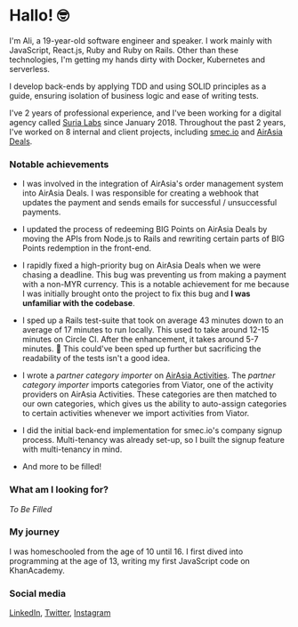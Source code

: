 # Hallo! 🤓

I'm Ali, a 19-year-old software engineer and speaker. I work mainly with JavaScript, React.js, Ruby and Ruby on Rails. Other than these technologies, I'm getting my hands dirty with Docker, Kubernetes and serverless.

I develop back-ends by applying TDD and using SOLID principles as a guide, ensuring isolation of business logic and ease of writing tests.

I've 2 years of professional experience, and I've been working for a digital agency called [Suria Labs](https://surialabs.com) since January 2018. Throughout the past 2 years, I've worked on 8 internal and client projects, including [smec.io](https://smec.io) and [AirAsia Deals](https://airasia.com/deals).

### Notable achievements
- I was involved in the integration of AirAsia's order management system into AirAsia Deals. I was responsible for creating a webhook that updates the payment and sends emails for successful / unsuccessful payments.

- I updated the process of redeeming BIG Points on AirAsia Deals by moving the APIs from Node.js to Rails and rewriting certain parts of BIG Points redemption in the front-end.

- I rapidly fixed a high-priority bug on AirAsia Deals when we were chasing a deadline. This bug was preventing us from making a payment with a non-MYR currency. This is a notable achievement for me because I was initially brought onto the project to fix this bug and **I was unfamiliar with the codebase**.

- I sped up a Rails test-suite that took on average 43 minutes down to an average of 17 minutes to run locally. This used to take around 12-15 minutes on Circle CI. After the enhancement, it takes around 5-7 minutes. 🎉 This could've been sped up further but sacrificing the readability of the tests isn't a good idea.

- I wrote a _partner category importer_ on [AirAsia Activities](https://airasia.com/activities). The _partner category importer_ imports categories from Viator, one of the activity providers on AirAsia Activities. These categories are then matched to our own categories, which gives us the ability to auto-assign categories to certain activities whenever we import activities from Viator.

- I did the initial back-end implementation for smec.io's company signup process. Multi-tenancy was already set-up, so I built the signup feature with multi-tenancy in mind.

- And more to be filled!

<!-- ### What am I looking for?
Although I love my current job, I'm passively looking for my next one. I'm at that stage of my life where I'm ready to tick a few things off my bucket list. So, what am I looking for my next role?
- A company that promotes a **_growth culture_**.
- A company that has diverse teams
- A company that develops their own product(s). -->

### What am I looking for?
_To Be Filled_

### My journey
I was homeschooled from the age of 10 until 16. I first dived into programming at the age of 13, writing my first JavaScript code on KhanAcademy.

### Social media
[LinkedIn](https://www.linkedin.com/in/aliilman/), [Twitter](https://twitter.com/thealiilman), [Instagram](https://instagram.com/thealiilman)

<!--
**thealiilman/thealiilman** is a ✨ _special_ ✨ repository because its `README.md` (this file) appears on your GitHub profile.

Here are some ideas to get you started:

- 🔭 I’m currently working on ...
- 🌱 I’m currently learning ...
- 👯 I’m looking to collaborate on ...
- 🤔 I’m looking for help with ...
- 💬 Ask me about ...
- 📫 How to reach me: ...
- 😄 Pronouns: ...
- ⚡ Fun fact: ...
-->
